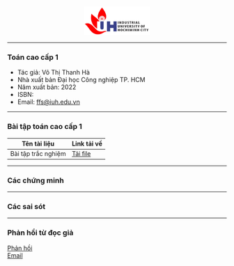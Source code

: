 <p align="center">
  <img width="30%" src="figures/iuh.png">
</p>

-----

### Toán cao cấp 1
- Tác giả: Võ Thị Thanh Hà
- Nhà xuất bản Đại học Công nghiệp TP. HCM
- Năm xuất bản: 2022
- ISBN: 
- Email: ffs@iuh.edu.vn

-----

### Bài tập toán cao cấp 1
|Tên tài liệu           | Link tải về |
|-----------------------|-------------|
|Bài tập trắc nghiệm    |  [Tải file ](https://github.com/khoacoban/toancaocap1/raw/main/Bai_Tap_Toan_CC_1.pdf)|


-----

### Các chứng minh

-----

### Các sai sót

-----

### Phản hồi từ đọc giả
[Phản hồi](https://github.com/khoacoban/toancaocap1/issues)\
[Email ](mailto:ffs@iuh.edu.vn)
